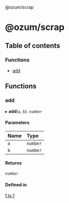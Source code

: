 @ozum/scrap

# @ozum/scrap

## Table of contents

### Functions

- [add](README.md#add)

## Functions

### add

▸ **add**(`a`, `b`): `number`

#### Parameters

| Name | Type     |
| :--- | :------- |
| `a`  | `number` |
| `b`  | `number` |

#### Returns

`number`

#### Defined in

[f.ts:1](https://github.com/ozum/scrap/blob/8572e89/src/f.ts#L1)
